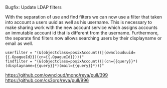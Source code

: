 Bugfix: Update LDAP filters

With the separation of use and find filters we can now use a filter that taken into account a users uuid as well as his username. This is necessary to make sharing work with the new account service which assigns accounts an immutable account id that is different from the username. Furthermore, the separate find filters now allows searching users by their displayname or email as well.


```
userfilter = "(&(objectclass=posixAccount)(|(ownclouduuid={{.OpaqueId}})(cn={{.OpaqueId}})))"
findfilter = "(&(objectclass=posixAccount)(|(cn={{query}}*)(displayname={{query}}*)(mail={{query}}*)))"
```

https://github.com/owncloud/mono/reva/pull/399
https://github.com/cs3org/reva/pull/996
